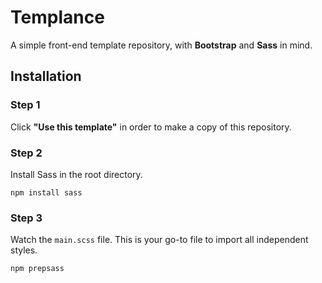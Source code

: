 # Templance
A simple front-end template repository, with **Bootstrap** and **Sass** in mind.

## Installation
### Step 1
Click **"Use this template"** in order to make a copy of this repository.
### Step 2
Install Sass in the root directory.
```console
npm install sass
```
### Step 3
Watch the `main.scss` file. This is your go-to file to import all independent styles.
```console
npm prepsass
```
